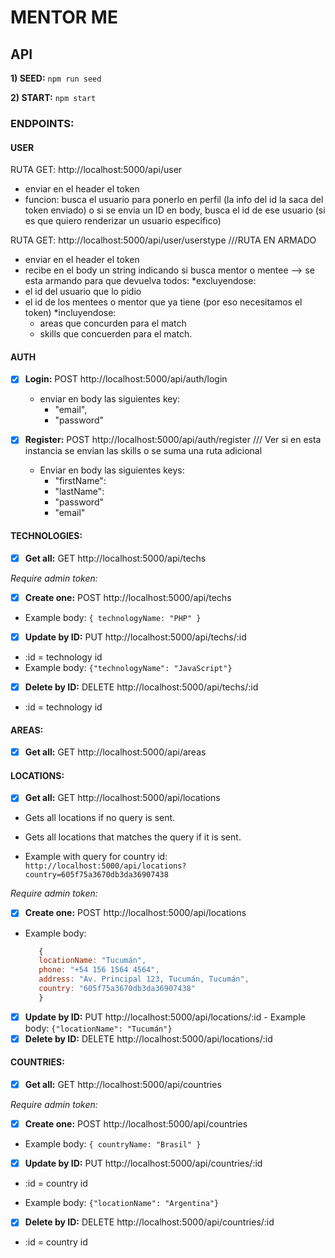 # MENTOR ME

## API

**1) SEED:** `npm run seed`

**2) START:** `npm start`

### ENDPOINTS:

#### USER
RUTA GET: http://localhost:5000/api/user
- enviar en el header el token
- funcion: busca el usuario para ponerlo en perfil (la info del id la saca del token enviado) o si se envia un ID en body, busca el id de ese usuario (si es que quiero renderizar un usuario especifico)

RUTA GET: http://localhost:5000/api/user/userstype ///RUTA EN ARMADO
- enviar en el header el token
- recibe en el body un string indicando si busca mentor o mentee --> se esta armando para que devuelva todos:
  *excluyendose:
- el id del usuario que lo pidio
- el id de los mentees o mentor que ya tiene (por eso necesitamos el token)
  *incluyendose:
  - areas que concurden para el match
  - skills que concuerden para el match.

#### AUTH
- [x] **Login:** POST http://localhost:5000/api/auth/login
    - enviar en body las siguientes key:
      - "email",
      - "password"
  
- [x] **Register:** POST http://localhost:5000/api/auth/register
  /// Ver si en esta instancia se envian las skills o se suma una ruta adicional
  - Enviar en body las siguientes keys:
    - "firstName":
    - "lastName":
    - "password"  
    - "email"

#### TECHNOLOGIES: 
- [x] **Get all:** GET http://localhost:5000/api/techs

*Require admin token:*
- [x] **Create one:** POST http://localhost:5000/api/techs
- Example body: `{ technologyName: "PHP" }`
- [x] **Update by ID:** PUT http://localhost:5000/api/techs/:id
- :id = technology id
- Example body: `{"technologyName": "JavaScript"}`
- [x] **Delete by ID:** DELETE http://localhost:5000/api/techs/:id
- :id = technology id

#### AREAS:
- [x] **Get all:** GET http://localhost:5000/api/areas

#### LOCATIONS: 
- [x] **Get all:** GET http://localhost:5000/api/locations

- Gets all locations if no query is sent.
          
- Gets all locations that matches the query if it is sent.
          
- Example with query for country id: `http://localhost:5000/api/locations?country=605f75a3670db3da36907438`
          
*Require admin token:*
- [x] **Create one:** POST http://localhost:5000/api/locations

- Example body: 
    
    ```javascript
       {
       locationName: "Tucumán", 
       phone: "+54 156 1564 4564", 
       address: "Av. Principal 123, Tucumán, Tucumán", 
       country: "605f75a3670db3da36907438"
       }
     ```
- [x] **Update by ID:** PUT http://localhost:5000/api/locations/:id
         - Example body: `{"locationName": "Tucumán"}`
- [x] **Delete by ID:** DELETE http://localhost:5000/api/locations/:id

#### COUNTRIES:
- [x] **Get all:** GET http://localhost:5000/api/countries

*Require admin token:*
- [x] **Create one:** POST http://localhost:5000/api/countries

- Example body: `{ countryName: "Brasil" }`


- [x] **Update by ID:** PUT http://localhost:5000/api/countries/:id

- :id = country id

- Example body: `{"locationName": "Argentina"}`


- [x] **Delete by ID:** DELETE http://localhost:5000/api/countries/:id

- :id = country id
